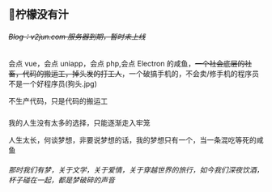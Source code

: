 ## 🍋柠檬没有汁

###### ~~Blog：v2jun.com 服务器到期，暂时未上线~~

会点 vue，会点 uniapp，会点 php,会点 Electron 的咸鱼，~~一个社会底层的社畜，代码的搬运工，掉头发的打工人~~，一个破搞手机的，不会卖/修手机的程序员不是一个好程序员(狗头.jpg)

不生产代码，只是代码的搬运工

###

我的人生没有太多的选择，只能逐渐走入牢笼

人生太长，何谈梦想，非要说梦想的话，我的梦想只有一个，当一条混吃等死的咸鱼

###### 那时我们有梦，关于文学，关于爱情，关于穿越世界的旅行，如今我们深夜饮酒，杯子碰在一起，都是梦破碎的声音
###
